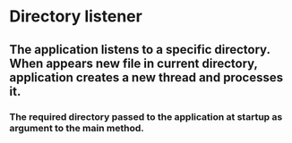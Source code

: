 # Directory listener
## The application listens to a specific directory. When appears new file in current directory, application creates a new thread and processes it.
### The required directory passed to the application at startup as argument to the main method.

